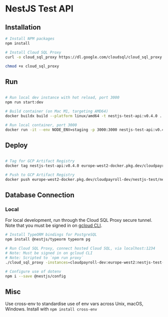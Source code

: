 # NestJS Test API

## Installation

```bash
# Install NPM packages
npm install

# Install Cloud SQL Proxy
curl -o cloud_sql_proxy https://dl.google.com/cloudsql/cloud_sql_proxy.darwin.arm64

chmod +x cloud_sql_proxy

```

## Run

```bash

# Run local dev instance with hot reload, port 3000
npm run start:dev

# Build container (on Mac M1, targeting AMD64)
docker buildx build --platform linux/amd64 -t nestjs-test-api:v0.4.0 .

# Run local container, port 3000
docker run -it --env NODE_ENV=staging -p 3000:3000 nestjs-test-api:v0.4.0

```

## Deploy

```bash

# Tag for GCP Artifact Registry
docker tag nestjs-test-api:v0.4.0 europe-west2-docker.pkg.dev/cloudpayroll-dev/nestjs-test/nestjs-test-api:v0.4.0

# Push to GCP Artifact Registry
docker push europe-west2-docker.pkg.dev/cloudpayroll-dev/nestjs-test/nestjs-test-api:v0.4.0

```

## Database Connection

### Local

For local development, run through the Cloud SQL Proxy secure tunnel. Note that you must be signed in on [gcloud CLI](https://cloud.google.com/sdk/gcloud).

```bash
# Install TypeORM bindings for PostgreSQL
npm install @nestjs/typeorm typeorm pg

# Run Cloud SQL Proxy, connect hosted Cloud SQL, via localhost:1234
# Note: Must be signed in on gcloud CLI
# Note: Scripted to `npm run proxy`
./cloud_sql_proxy -instances=cloudpayroll-dev:europe-west2:nestjs-test-db=tcp:0.0.0.0:1234

# Configure use of dotenv
npm i --save @nestjs/config

```

## Misc

Use cross-env to standardise use of env vars across Unix, macOS, Windows. Install with `npm install cross-env`
